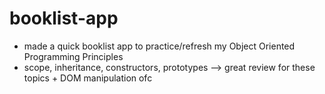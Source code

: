 # booklist-app

- made a quick booklist app to practice/refresh my Object Oriented Programming Principles
- scope, inheritance, constructors, prototypes --> great review for these topics + DOM manipulation ofc
